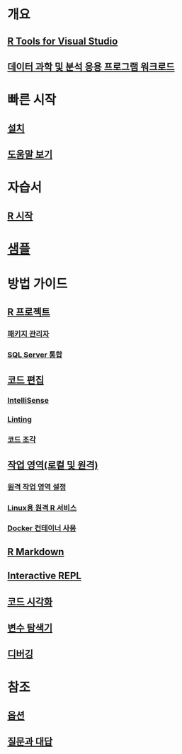 # 개요
## [R Tools for Visual Studio](index.md)
## [데이터 과학 및 분석 응용 프로그램 워크로드](data-science-workload.md)
# 빠른 시작
## [설치](installation.md)
## [도움말 보기](getting-started-help.md)
# 자습서
## [R 시작](getting-started-with-r.md)
# [샘플](getting-started-samples.md)
# 방법 가이드
## [R 프로젝트](projects.md)
### [패키지 관리자](package-manager.md)
### [SQL Server 통합](sql-server.md)
## [코드 편집](code-editing.md)
### [IntelliSense](code-intellisense.md)
### [Linting](code-linting.md)
### [코드 조각](code-snippets.md)
## [작업 영역(로컬 및 원격)](workspaces.md)
### [원격 작업 영역 설정](workspaces-remote-setup.md)
### [Linux용 원격 R 서비스](workspaces-remote-r-service-for-linux.md)
### [Docker 컨테이너 사용](workspaces-using-docker-containers.md)
## [R Markdown](rmarkdown.md)
## [Interactive REPL](interactive-repl.md)
## [코드 시각화](visualizing-data.md)
## [변수 탐색기](variable-explorer.md)
## [디버깅](debugging.md)
# 참조
## [옵션](options.md)
## [질문과 대답](faq.md)